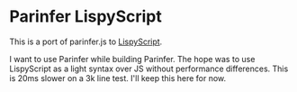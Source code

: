 # Parinfer LispyScript

This is a port of parinfer.js to [LispyScript].

I want to use Parinfer while building Parinfer.  The hope was to use LispyScript
as a light syntax over JS without performance differences.  This is 20ms slower
on a 3k line test.  I'll keep this here for now.

[LispyScript]:http://lispyscript.com/
